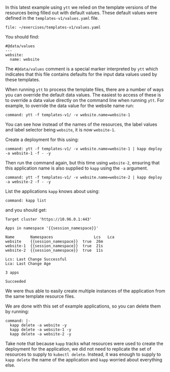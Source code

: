 In this latest example using ``ytt`` we relied on the template versions of the
resources being filled out with default values. These default values were
defined in the ``templates-v1/values.yaml`` file.

```editor:open-file
file: ~/exercises/templates-v1/values.yaml
```

You should find:

```
#@data/values
---
website:
  name: website
```

The ``#@data/values`` comment is a special marker interpreted by ``ytt`` which
indicates that this file contains defaults for the input data values used by
these templates.

When running ``ytt`` to process the template files, there are a number of ways
you can override the default data values. The easiest to access of these is to
override a data value directly on the command line when running ``ytt``. For
example, to override the data value for the website name run:

```terminal:execute
command: ytt -f templates-v1/ -v website.name=website-1
```

You can see how instead of the names of the resources, the label values and
label selector being ``website``, it is now ``website-1``.

Create a deployment for this using:

```terminal:execute
command: ytt -f templates-v1/ -v website.name=website-1 | kapp deploy -a website-1 -f - -y
```

Then run the command again, but this time using ``website-2``, ensuring that
this application name is also supplied to ``kapp`` using the ``-a`` argument.

```terminal:execute
command: ytt -f templates-v1/ -v website.name=website-2 | kapp deploy -a website-2 -f - -y
```

List the applications ``kapp`` knows about using:

```terminal:execute
command: kapp list
```

and you should get:

```
Target cluster 'https://10.96.0.1:443'

Apps in namespace '{{session_namespace}}'

Name       Namespaces                  Lcs   Lca  
website    {{session_namespace}}  true  26m  
website-1  {{session_namespace}}  true  21s  
website-2  {{session_namespace}}  true  11s  

Lcs: Last Change Successful
Lca: Last Change Age

3 apps

Succeeded
```

We were thus able to easily create multiple instances of the application
from the same template resource files.

We are done with this set of example applications, so you can delete them
by running:

```terminal:execute
command: |-
  kapp delete -a website -y
  kapp delete -a website-1 -y
  kapp delete -a website-2 -y
```

Take note that because ``kapp`` tracks what resources were used to create the
deployment for the application, we did not need to replicate the set of
resources to supply to ``kubectl delete``. Instead, it was enough to supply to
``kapp delete`` the name of the application and ``kapp`` worried about
everything else.
